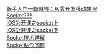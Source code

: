 [ 新手入门一篇就够：从零开发移动端IM ]( http://www.52im.net/thread-464-1-1.html )    <br/>
[ Socket??? ]( http://c.biancheng.net/socket/ )    <br/>
[ IOS公开课之socket上 ]( https://v.qq.com/x/page/p0504pln68d.html )    <br/>
[ IOS公开课之socket下 ]( https://v.qq.com/x/page/l0504qxz01v.html )    <br/>
[ Socket技术详解 ]( https://www.jianshu.com/p/066d99da7cbd )    <br/>
[ Socket粘包问题 ]( https://blog.csdn.net/binghuazh/article/details/4222516 )    <br/>

